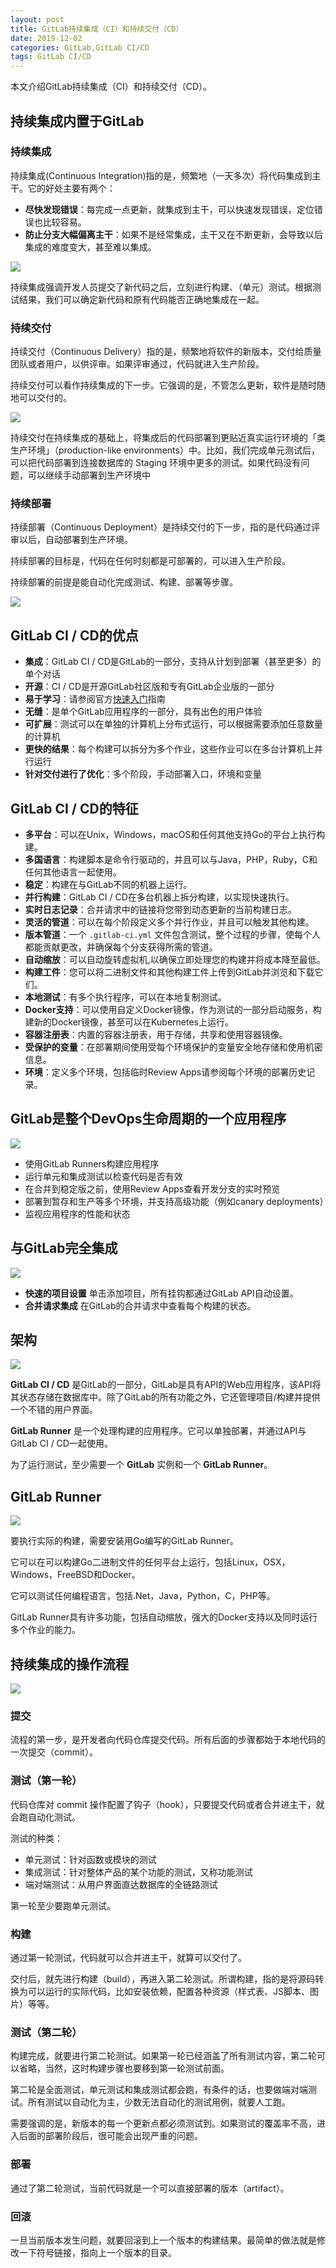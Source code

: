 ```yaml
---
layout: post
title: GitLab持续集成（CI）和持续交付（CD）
date: 2019-12-02
categories: GitLab,GitLab CI/CD
tags: GitLab CI/CD
---
```

本文介绍GitLab持续集成（CI）和持续交付（CD）。

## 持续集成内置于GitLab

### 持续集成

持续集成(Continuous Integration)指的是，频繁地（一天多次）将代码集成到主干。它的好处主要有两个：

* **尽快发现错误**：每完成一点更新，就集成到主干，可以快速发现错误，定位错误也比较容易。
* **防止分支大幅偏离主干**：如果不是经常集成，主干又在不断更新，会导致以后集成的难度变大，甚至难以集成。

![](../gitlab-runner-7.jpg)

持续集成强调开发人员提交了新代码之后，立刻进行构建、（单元）测试。根据测试结果，我们可以确定新代码和原有代码能否正确地集成在一起。

### 持续交付

持续交付（Continuous Delivery）指的是，频繁地将软件的新版本，交付给质量团队或者用户，以供评审。如果评审通过，代码就进入生产阶段。

持续交付可以看作持续集成的下一步。它强调的是，不管怎么更新，软件是随时随地可以交付的。

![](../gitlab-runner-8.jpg)

持续交付在持续集成的基础上，将集成后的代码部署到更贴近真实运行环境的「类生产环境」（production-like environments）中。比如，我们完成单元测试后，可以把代码部署到连接数据库的 Staging 环境中更多的测试。如果代码没有问题，可以继续手动部署到生产环境中

### 持续部署

持续部署（Continuous Deployment）是持续交付的下一步，指的是代码通过评审以后，自动部署到生产环境。

持续部署的目标是，代码在任何时刻都是可部署的，可以进入生产阶段。

持续部署的前提是能自动化完成测试、构建、部署等步骤。

![](../gitlab-runner-9.jpg)

## GitLab CI / CD的优点

* **集成**：GitLab CI / CD是GitLab的一部分，支持从计划到部署（甚至更多）的单个对话
* **开源**：CI / CD是开源GitLab社区版和专有GitLab企业版的一部分
* **易于学习**：请参阅官方[快速入门](https://docs.gitlab.com/ee/ci/quick_start/)指南
* **无缝**：是单个GitLab应用程序的一部分，具有出色的用户体验
* **可扩展**：测试可以在单独的计算机上分布式运行，可以根据需要添加任意数量的计算机
* **更快的结果**：每个构建可以拆分为多个作业，这些作业可以在多台计算机上并行运行
* **针对交付进行了优化**：多个阶段，手动部署入口，环境和变量

## GitLab CI / CD的特征

* **多平台**：可以在Unix，Windows，macOS和任何其他支持Go的平台上执行构建。
* **多国语言**：构建脚本是命令行驱动的，并且可以与Java，PHP，Ruby，C和任何其他语言一起使用。
* **稳定**：构建在与GitLab不同的机器上运行。
* **并行构建**：GitLab CI / CD在多台机器上拆分构建，以实现快速执行。
* **实时日志记录**：合并请求中的链接将您带到动态更新的当前构建日志。
* **灵活的管道**：可以在每个阶段定义多个并行作业，并且可以触发其他构建。
* **版本管道**：一个 `.gitlab-ci.yml` 文件包含测试，整个过程的步骤，使每个人都能贡献更改，并确保每个分支获得所需的管道。
* **自动缩放**：可以自动旋转虚拟机,以确保立即处理您的构建并将成本降至最低。
* **构建工件**：您可以将二进制文件和其他构建工件上传到GitLab并浏览和下载它们。
* **本地测试**：有多个执行程序，可以在本地复制测试。
* **Docker支持**：可以使用自定义Docker镜像，作为测试的一部分启动服务，构建新的Docker镜像，甚至可以在Kubernetes上运行。
* **容器注册表**：内置的容器注册表，用于存储，共享和使用容器镜像。
* **受保护的变量**：在部署期间使用受每个环境保护的变量安全地存储和使用机密信息。
* **环境**：定义多个环境，包括临时Review Apps请参阅每个环境的部署历史记录。

## GitLab是整个DevOps生命周期的一个应用程序

![](../gitlab-runner-3.png)
* 使用GitLab Runners构建应用程序
* 运行单元和集成测试以检查代码是否有效
* 在合并到稳定版之前，使用Review Apps查看开发分支的实时预览
* 部署到暂存和生产等多个环境，并支持高级功能（例如canary deployments）
* 监视应用程序的性能和状态

## 与GitLab完全集成

![](../gitlab-runner-4.png)

* **快速的项目设置** 单击添加项目，所有挂钩都通过GitLab API自动设置。
* **合并请求集成** 在GitLab的合并请求中查看每个构建的状态。

## 架构

![](../gitlab-runner-5.png)

**GitLab CI / CD** 是GitLab的一部分，GitLab是具有API的Web应用程序，该API将其状态存储在数据库中。除了GitLab的所有功能之外，它还管理项目/构建并提供一个不错的用户界面。

**GitLab Runner** 是一个处理构建的应用程序。它可以单独部署，并通过API与GitLab CI / CD一起使用。

为了运行测试，至少需要一个 **GitLab** 实例和一个 **GitLab Runner**。

## GitLab Runner

![](../gitlab-runner-6.png)

要执行实际的构建，需要安装用Go编写的GitLab Runner。

它可以在可以构建Go二进制文件的任何平台上运行，包括Linux，OSX，Windows，FreeBSD和Docker。

它可以测试任何编程语言，包括.Net，Java，Python，C，PHP等。

GitLab Runner具有许多功能，包括自动缩放，强大的Docker支持以及同时运行多个作业的能力。

## 持续集成的操作流程

![](../gitlab-runner-10.png)

### 提交

流程的第一步，是开发者向代码仓库提交代码。所有后面的步骤都始于本地代码的一次提交（commit）。

### 测试（第一轮）

代码仓库对 commit 操作配置了钩子（hook），只要提交代码或者合并进主干，就会跑自动化测试。

测试的种类：

* 单元测试：针对函数或模块的测试
* 集成测试：针对整体产品的某个功能的测试，又称功能测试
* 端对端测试：从用户界面直达数据库的全链路测试

第一轮至少要跑单元测试。

### 构建

通过第一轮测试，代码就可以合并进主干，就算可以交付了。

交付后，就先进行构建（build），再进入第二轮测试。所谓构建，指的是将源码转换为可以运行的实际代码，比如安装依赖，配置各种资源（样式表、JS脚本、图片）等等。

### 测试（第二轮）

构建完成，就要进行第二轮测试。如果第一轮已经涵盖了所有测试内容，第二轮可以省略，当然，这时构建步骤也要移到第一轮测试前面。

第二轮是全面测试，单元测试和集成测试都会跑，有条件的话，也要做端对端测试。所有测试以自动化为主，少数无法自动化的测试用例，就要人工跑。

需要强调的是，新版本的每一个更新点都必须测试到。如果测试的覆盖率不高，进入后面的部署阶段后，很可能会出现严重的问题。

### 部署

通过了第二轮测试，当前代码就是一个可以直接部署的版本（artifact）。

### 回滚

一旦当前版本发生问题，就要回滚到上一个版本的构建结果。最简单的做法就是修改一下符号链接，指向上一个版本的目录。
